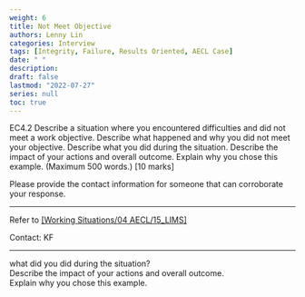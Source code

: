 ```yaml
---
weight: 6
title: Not Meet Objective
authors: Lenny Lin
categories: Interview
tags: [Integrity, Failure, Results Oriented, AECL Case]
date: " "
description: 
draft: false
lastmod: "2022-07-27"
series: null
toc: true
---
```



EC4.2 Describe a situation where you encountered difficulties and did not meet a work objective.  Describe what happened and why you did not meet your objective.  Describe what you did during the situation.  Describe the impact of your actions and overall outcome.  Explain why you chose this example.  (Maximum 500 words.) [10 marks]

Please provide the contact information for someone that can corroborate your response.

<!--more-->

---

Refer to <a href = "https://zhichang.netlify.app/docs/02-working-situations/04-aecl/15_lims/" target="_blank" rel="noopener noreferrer">[Working Situations/04 AECL/15_LIMS]</a>

Contact: KF


---
what did you did during the situation?  
Describe the impact of your actions and overall outcome.  
Explain why you chose this example.